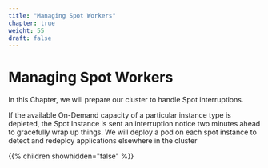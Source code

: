```yaml
---
title: "Managing Spot Workers"
chapter: true
weight: 55
draft: false
---
```


# Managing Spot Workers

In this Chapter, we will prepare our cluster to handle Spot interruptions. 

If the available On-Demand capacity of a particular instance type is depleted, the Spot Instance is sent an interruption notice two minutes ahead to gracefully wrap up things. We will deploy a pod on each spot instance to detect and redeploy applications elsewhere in the cluster

{{% children showhidden="false" %}}
